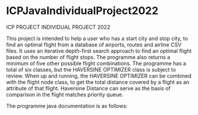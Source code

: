 # ICPJavaIndividualProject2022
ICP PROJECT INDIVIDUAL PROJECT 2022

This project is intended to help a user who has a start city and stop city, to find an optimal flight from a database of airports, routes and airline CSV files. 
It uses an iterative depth-first search approach to find an optimal flight based on the number of flight stops. 
The programme also returns a minimum of five other possible flight combinations. 
The programme has a total of six classes, but the HAVERSINE OPTIMIZER class is subject to review.
When up and running, the HAVERSINE OPTIMIZER can be combined with the flight node class, to get the total distance covered by a flight as an attribute of that flight. 
Haversine Distance can serve as the basis of comparison in the flight matches priority queue.


The programme java documentation is as follows:
